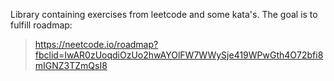 Library containing exercises from leetcode and some kata's. The goal is to fulfill roadmap:
> https://neetcode.io/roadmap?fbclid=IwAR0zUoqdiOzUo2hwAYOlFW7WWySje419WPwGth4O72bfi8mIGNZ3TZmQsI8
